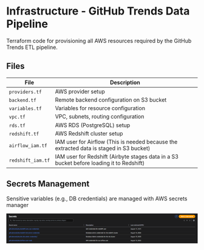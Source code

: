 # Infrastructure - GitHub Trends Data Pipeline

Terraform code for provisioning all AWS resources required by the GitHub Trends ETL pipeline.

## Files

| File | Description |
|--|--|
| `providers.tf` | AWS provider setup |
| `backend.tf` | Remote backend configuration on S3 bucket |
| `variables.tf` | Variables for resource configuration |
| `vpc.tf` | VPC, subnets, routing configuration |
| `rds.tf` | AWS RDS (PostgreSQL) setup |
| `redshift.tf` | AWS Redshift cluster setup |
| `airflow_iam.tf` | IAM user for Airflow (This is needed because the extracted data is staged in S3 bucket) |
| `redshift_iam.tf` | IAM user for Redshift (Airbyte stages data in a S3 bucket before loading it to Redshift) |


## Secrets Management

Sensitive variables (e.g., DB credentials) are managed with AWS secrets manager

![](../images/secrets-view.png)